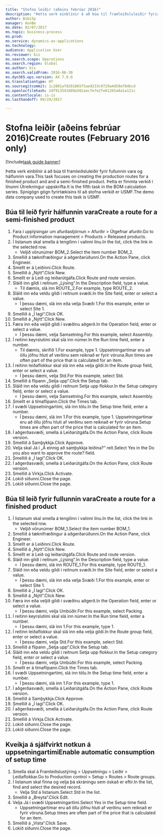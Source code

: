 ```yaml
--- 
title: "Stofna leiðir (aðeins febrúar 2016)"
description: "Þetta verk einblínir á að búa til framleiðsluleiðir fyrir fullunnin vara og hálfunnin vara."
author: BibiSp
manager: AnnBe
ms.date: 02/07/2017
ms.topic: business-process
ms.prod: 
ms.service: dynamics-ax-applications
ms.technology: 
audience: Application User
ms.reviewer: bis
ms.search.scope: Operations
ms.search.region: Global
ms.author: bis
ms.search.validFrom: 2016-06-30
ms.dyn365.ops.version: AX 7.0.0
ms.translationtype: HT
ms.sourcegitcommit: 1c2801af8201865f5ae9233c9729a4d59ef84bcd
ms.openlocfilehash: 2df913543d89a502aecfe7e2fe61265a8a1a121c
ms.contentlocale: is-is
ms.lasthandoff: 09/29/2017

---
```

# <a name="create-routes-february-2016-only"></a><span data-ttu-id="c2e69-103">Stofna leiðir (aðeins febrúar 2016)</span><span class="sxs-lookup"><span data-stu-id="c2e69-103">Create routes (February 2016 only)</span></span>

[!include[task guide banner](../../includes/task-guide-banner.md)]

<span data-ttu-id="c2e69-104">Þetta verk einblínir á að búa til framleiðsluleiðir fyrir fullunnin vara og hálfunnin vara.</span><span class="sxs-lookup"><span data-stu-id="c2e69-104">This task focuses on creating the production routes for a finished product and and a semi-finished product.</span></span> <span data-ttu-id="c2e69-105">Þetta er fimmta verkið í línunni Útreikningur uppskrifta.</span><span class="sxs-lookup"><span data-stu-id="c2e69-105">It is the fifth task in the BOM calculation series.</span></span> <span data-ttu-id="c2e69-106">Sýnigögn gögn fyrirtækisins til að stofna verkið er USMF.</span><span class="sxs-lookup"><span data-stu-id="c2e69-106">The demo data company used to create this task is USMF.</span></span>


## <a name="create-a-route-for-a-semi-finished-product"></a><span data-ttu-id="c2e69-107">Búa til leið fyrir hálfunnin vara</span><span class="sxs-lookup"><span data-stu-id="c2e69-107">Create a route for a semi-finished product</span></span>
1. <span data-ttu-id="c2e69-108">Fara í upplýsingar um afurðastjórnun > Afurðir > Útgefnar afurðir.</span><span class="sxs-lookup"><span data-stu-id="c2e69-108">Go to Product information management > Products > Released products.</span></span>
2. <span data-ttu-id="c2e69-109">Í listanum skal smella á tengilinn í valinni línu.</span><span class="sxs-lookup"><span data-stu-id="c2e69-109">In the list, click the link in the selected row.</span></span>
    * <span data-ttu-id="c2e69-110">Veljið vörunúmer BOM_2.</span><span class="sxs-lookup"><span data-stu-id="c2e69-110">Select the item number BOM_2.</span></span>  
3. <span data-ttu-id="c2e69-111">Smellið á tæknifræðingur á aðgerðarúðunni.</span><span class="sxs-lookup"><span data-stu-id="c2e69-111">On the Action Pane, click Engineer.</span></span>
4. <span data-ttu-id="c2e69-112">Smellt er á Leiðinni.</span><span class="sxs-lookup"><span data-stu-id="c2e69-112">Click Route.</span></span>
5. <span data-ttu-id="c2e69-113">Smellið á „Nýtt“.</span><span class="sxs-lookup"><span data-stu-id="c2e69-113">Click New.</span></span>
6. <span data-ttu-id="c2e69-114">Smellt er á Leið og leiðarútgáfa.</span><span class="sxs-lookup"><span data-stu-id="c2e69-114">Click Route and route version.</span></span>
7. <span data-ttu-id="c2e69-115">Sláið inn gildi í reitnum „Lýsing“.</span><span class="sxs-lookup"><span data-stu-id="c2e69-115">In the Description field, type a value.</span></span>
    * <span data-ttu-id="c2e69-116">Til dæmis, slá inn ROUTE_2.</span><span class="sxs-lookup"><span data-stu-id="c2e69-116">For example, type ROUTE_2.</span></span>  
8. <span data-ttu-id="c2e69-117">Sláið inn eða veldu gildi í reitnum svæði.</span><span class="sxs-lookup"><span data-stu-id="c2e69-117">In the Site field, enter or select a value.</span></span>
    * <span data-ttu-id="c2e69-118">Í þessu dæmi, slá inn eða velja Svæði 1.</span><span class="sxs-lookup"><span data-stu-id="c2e69-118">For this example, enter or select Site 1.</span></span>  
9. <span data-ttu-id="c2e69-119">Smellið á „Í lagi“.</span><span class="sxs-lookup"><span data-stu-id="c2e69-119">Click OK.</span></span>
10. <span data-ttu-id="c2e69-120">Smellið á „Nýtt“.</span><span class="sxs-lookup"><span data-stu-id="c2e69-120">Click New.</span></span>
11. <span data-ttu-id="c2e69-121">Færa inn eða veljið gildi í svæðinu aðgerð.</span><span class="sxs-lookup"><span data-stu-id="c2e69-121">In the Operation field, enter or select a value.</span></span>
    * <span data-ttu-id="c2e69-122">Í þessu dæmi, velja Samsetning.</span><span class="sxs-lookup"><span data-stu-id="c2e69-122">For this example, select Assembly.</span></span>  
12. <span data-ttu-id="c2e69-123">Í reitinn keyrslutími skal slá inn númer.</span><span class="sxs-lookup"><span data-stu-id="c2e69-123">In the Run time field, enter a number.</span></span>
    * <span data-ttu-id="c2e69-124">Til dæmis, skrifið 1.</span><span class="sxs-lookup"><span data-stu-id="c2e69-124">For example, type 1.</span></span> <span data-ttu-id="c2e69-125">Uppsetningartímar eru að öllu jöfnu hluti af verðinu sem reiknað er fyrir vöruna.</span><span class="sxs-lookup"><span data-stu-id="c2e69-125">Run times are often part of the price that is calculated for an item.</span></span>  
13. <span data-ttu-id="c2e69-126">Í reitinn leiðaflokkur skal slá inn eða velja gildi.</span><span class="sxs-lookup"><span data-stu-id="c2e69-126">In the Route group field, enter or select a value.</span></span>
    * <span data-ttu-id="c2e69-127">Í þessu dæmi, velja Std.</span><span class="sxs-lookup"><span data-stu-id="c2e69-127">For this example, select Std.</span></span>  
14. <span data-ttu-id="c2e69-128">Smellið á flipann „Setja upp“.</span><span class="sxs-lookup"><span data-stu-id="c2e69-128">Click the Setup tab.</span></span>
15. <span data-ttu-id="c2e69-129">Sláið inn eða veldu gildi í reitnum Setja upp flokkur.</span><span class="sxs-lookup"><span data-stu-id="c2e69-129">In the Setup category field, enter or select a value.</span></span>
    * <span data-ttu-id="c2e69-130">Í þessu dæmi, velja Samsetning.</span><span class="sxs-lookup"><span data-stu-id="c2e69-130">For this example, select Assembly.</span></span>  
16. <span data-ttu-id="c2e69-131">Smellt er á tímaflipann.</span><span class="sxs-lookup"><span data-stu-id="c2e69-131">Click the Times tab.</span></span>
17. <span data-ttu-id="c2e69-132">Í svæði Uppsetningartími, slá inn tölu.</span><span class="sxs-lookup"><span data-stu-id="c2e69-132">In the Setup time field, enter a number.</span></span>
    * <span data-ttu-id="c2e69-133">Í þessu dæmi, slá inn 1.</span><span class="sxs-lookup"><span data-stu-id="c2e69-133">For this example, type 1.</span></span> <span data-ttu-id="c2e69-134">Uppsetningartímar eru að öllu jöfnu hluti af verðinu sem reiknað er fyrir vöruna.</span><span class="sxs-lookup"><span data-stu-id="c2e69-134">Setup times are often part of the price that is calculated for an item.</span></span>  
18. <span data-ttu-id="c2e69-135">Í aðgerðasvæði, smella á Leiðarútgáfa.</span><span class="sxs-lookup"><span data-stu-id="c2e69-135">On the Action Pane, click Route version.</span></span>
19. <span data-ttu-id="c2e69-136">Smellið á Samþykkja.</span><span class="sxs-lookup"><span data-stu-id="c2e69-136">Click Approve.</span></span>
20. <span data-ttu-id="c2e69-137">Velja skal Já í „Á einnig að samþykkja leiðina?“ reit.</span><span class="sxs-lookup"><span data-stu-id="c2e69-137">Select Yes in the Do you also want to approve the route? field.</span></span>
21. <span data-ttu-id="c2e69-138">Smellið á „Í lagi“.</span><span class="sxs-lookup"><span data-stu-id="c2e69-138">Click OK.</span></span>
22. <span data-ttu-id="c2e69-139">Í aðgerðasvæði, smella á Leiðarútgáfa.</span><span class="sxs-lookup"><span data-stu-id="c2e69-139">On the Action Pane, click Route version.</span></span>
23. <span data-ttu-id="c2e69-140">Smellið á Virkja.</span><span class="sxs-lookup"><span data-stu-id="c2e69-140">Click Activate.</span></span>
24. <span data-ttu-id="c2e69-141">Lokið síðunni.</span><span class="sxs-lookup"><span data-stu-id="c2e69-141">Close the page.</span></span>
25. <span data-ttu-id="c2e69-142">Lokið síðunni.</span><span class="sxs-lookup"><span data-stu-id="c2e69-142">Close the page.</span></span>

## <a name="create-a-route-for-a-finished-product"></a><span data-ttu-id="c2e69-143">Búa til leið fyrir fullunnin vara</span><span class="sxs-lookup"><span data-stu-id="c2e69-143">Create a route for a finished product</span></span>
1. <span data-ttu-id="c2e69-144">Í listanum skal smella á tengilinn í valinni línu.</span><span class="sxs-lookup"><span data-stu-id="c2e69-144">In the list, click the link in the selected row.</span></span>
    * <span data-ttu-id="c2e69-145">Veljið vörunúmer BOM_1.</span><span class="sxs-lookup"><span data-stu-id="c2e69-145">Select the item number BOM_1.</span></span>  
2. <span data-ttu-id="c2e69-146">Smellið á tæknifræðingur á aðgerðarúðunni.</span><span class="sxs-lookup"><span data-stu-id="c2e69-146">On the Action Pane, click Engineer.</span></span>
3. <span data-ttu-id="c2e69-147">Smellt er á Leiðinni.</span><span class="sxs-lookup"><span data-stu-id="c2e69-147">Click Route.</span></span>
4. <span data-ttu-id="c2e69-148">Smellið á „Nýtt“.</span><span class="sxs-lookup"><span data-stu-id="c2e69-148">Click New.</span></span>
5. <span data-ttu-id="c2e69-149">Smellt er á Leið og leiðarútgáfa.</span><span class="sxs-lookup"><span data-stu-id="c2e69-149">Click Route and route version.</span></span>
6. <span data-ttu-id="c2e69-150">Sláið inn gildi í reitnum „Lýsing“.</span><span class="sxs-lookup"><span data-stu-id="c2e69-150">In the Description field, type a value.</span></span>
    * <span data-ttu-id="c2e69-151">Í þessu dæmi, slá inn ROUTE_1.</span><span class="sxs-lookup"><span data-stu-id="c2e69-151">For this example, type ROUTE_1.</span></span>  
7. <span data-ttu-id="c2e69-152">Sláið inn eða veldu gildi í reitnum svæði.</span><span class="sxs-lookup"><span data-stu-id="c2e69-152">In the Site field, enter or select a value.</span></span>
    * <span data-ttu-id="c2e69-153">Í þessu dæmi, slá inn eða velja Svæði 1.</span><span class="sxs-lookup"><span data-stu-id="c2e69-153">For this example, enter or select Site 1.</span></span>  
8. <span data-ttu-id="c2e69-154">Smellið á „Í lagi“.</span><span class="sxs-lookup"><span data-stu-id="c2e69-154">Click OK.</span></span>
9. <span data-ttu-id="c2e69-155">Smellið á „Nýtt“.</span><span class="sxs-lookup"><span data-stu-id="c2e69-155">Click New.</span></span>
10. <span data-ttu-id="c2e69-156">Færa inn eða veljið gildi í svæðinu aðgerð.</span><span class="sxs-lookup"><span data-stu-id="c2e69-156">In the Operation field, enter or select a value.</span></span>
    * <span data-ttu-id="c2e69-157">Í þessu dæmi, velja Umbúðir.</span><span class="sxs-lookup"><span data-stu-id="c2e69-157">For this example, select Packing.</span></span>  
11. <span data-ttu-id="c2e69-158">Í reitinn keyrslutími skal slá inn númer.</span><span class="sxs-lookup"><span data-stu-id="c2e69-158">In the Run time field, enter a number.</span></span>
    * <span data-ttu-id="c2e69-159">Í þessu dæmi, slá inn 1.</span><span class="sxs-lookup"><span data-stu-id="c2e69-159">For this example, type 1.</span></span>  
12. <span data-ttu-id="c2e69-160">Í reitinn leiðaflokkur skal slá inn eða velja gildi.</span><span class="sxs-lookup"><span data-stu-id="c2e69-160">In the Route group field, enter or select a value.</span></span>
    * <span data-ttu-id="c2e69-161">Í þessu dæmi, velja Std.</span><span class="sxs-lookup"><span data-stu-id="c2e69-161">For this example, select Std.</span></span>  
13. <span data-ttu-id="c2e69-162">Smellið á flipann „Setja upp“.</span><span class="sxs-lookup"><span data-stu-id="c2e69-162">Click the Setup tab.</span></span>
14. <span data-ttu-id="c2e69-163">Sláið inn eða veldu gildi í reitnum Setja upp flokkur.</span><span class="sxs-lookup"><span data-stu-id="c2e69-163">In the Setup category field, enter or select a value.</span></span>
    * <span data-ttu-id="c2e69-164">Í þessu dæmi, velja Umbúðir.</span><span class="sxs-lookup"><span data-stu-id="c2e69-164">For this example, select Packing.</span></span>  
15. <span data-ttu-id="c2e69-165">Smellt er á tímaflipann.</span><span class="sxs-lookup"><span data-stu-id="c2e69-165">Click the Times tab.</span></span>
16. <span data-ttu-id="c2e69-166">Í svæði Uppsetningartími, slá inn tölu.</span><span class="sxs-lookup"><span data-stu-id="c2e69-166">In the Setup time field, enter a number.</span></span>
    * <span data-ttu-id="c2e69-167">Í þessu dæmi, slá inn 1.</span><span class="sxs-lookup"><span data-stu-id="c2e69-167">For this example, type 1.</span></span>  
17. <span data-ttu-id="c2e69-168">Í aðgerðasvæði, smella á Leiðarútgáfa.</span><span class="sxs-lookup"><span data-stu-id="c2e69-168">On the Action Pane, click Route version.</span></span>
18. <span data-ttu-id="c2e69-169">Smellið á Samþykkja.</span><span class="sxs-lookup"><span data-stu-id="c2e69-169">Click Approve.</span></span>
19. <span data-ttu-id="c2e69-170">Smellið á „Í lagi“.</span><span class="sxs-lookup"><span data-stu-id="c2e69-170">Click OK.</span></span>
20. <span data-ttu-id="c2e69-171">Í aðgerðasvæði, smella á Leiðarútgáfa.</span><span class="sxs-lookup"><span data-stu-id="c2e69-171">On the Action Pane, click Route version.</span></span>
21. <span data-ttu-id="c2e69-172">Smellið á Virkja.</span><span class="sxs-lookup"><span data-stu-id="c2e69-172">Click Activate.</span></span>
22. <span data-ttu-id="c2e69-173">Lokið síðunni.</span><span class="sxs-lookup"><span data-stu-id="c2e69-173">Close the page.</span></span>
23. <span data-ttu-id="c2e69-174">Lokið síðunni.</span><span class="sxs-lookup"><span data-stu-id="c2e69-174">Close the page.</span></span>

## <a name="enable-automatic-consumption-of-setup-time"></a><span data-ttu-id="c2e69-175">Kveikja á sjálfvirkt notkun á uppsetningartími</span><span class="sxs-lookup"><span data-stu-id="c2e69-175">Enable automatic consumption of setup time</span></span>
1. <span data-ttu-id="c2e69-176">Smella skal á Framleiðslustýring > Uppsetningu > Leiðir > Leiðaflokkar.</span><span class="sxs-lookup"><span data-stu-id="c2e69-176">Go to Production control > Setup > Routes > Route groups.</span></span>
2. <span data-ttu-id="c2e69-177">Í listanum skal finna og velja þá skráningu sem óskað er eftir.</span><span class="sxs-lookup"><span data-stu-id="c2e69-177">In the list, find and select the desired record.</span></span>
    * <span data-ttu-id="c2e69-178">Velja Std á listanum.</span><span class="sxs-lookup"><span data-stu-id="c2e69-178">Select Std in the list.</span></span>  
3. <span data-ttu-id="c2e69-179">Smellið á „Breyta“.</span><span class="sxs-lookup"><span data-stu-id="c2e69-179">Click Edit.</span></span>
4. <span data-ttu-id="c2e69-180">Velja Já í svæði Uppsetningartími.</span><span class="sxs-lookup"><span data-stu-id="c2e69-180">Select Yes in the Setup time field.</span></span>
    * <span data-ttu-id="c2e69-181">Uppsetningartímar eru að öllu jöfnu hluti af verðinu sem reiknað er fyrir vöruna.</span><span class="sxs-lookup"><span data-stu-id="c2e69-181">Setup times are often part of the price that is calculated for an item.</span></span>  
5. <span data-ttu-id="c2e69-182">Smellið á „Vista“.</span><span class="sxs-lookup"><span data-stu-id="c2e69-182">Click Save.</span></span>
6. <span data-ttu-id="c2e69-183">Lokið síðunni.</span><span class="sxs-lookup"><span data-stu-id="c2e69-183">Close the page.</span></span>


